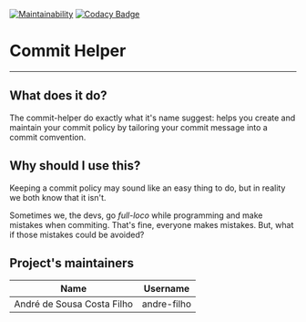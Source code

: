 
[![Maintainability](https://api.codeclimate.com/v1/badges/0ef7545d395120222d77/maintainability)](https://codeclimate.com/github/andre-filho/commit-helper/maintainability)
[![Codacy Badge](https://api.codacy.com/project/badge/Grade/595af9a088cf44e19ec2679a8c2617f6)](https://www.codacy.com/app/andre-filho/commit-helper?utm_source=github.com&amp;utm_medium=referral&amp;utm_content=andre-filho/commit-helper&amp;utm_campaign=Badge_Grade)

# Commit Helper
---
## What does it do?
The commit-helper do exactly what it's name suggest: helps you create and maintain your commit policy by tailoring your commit message into a commit comvention.

## Why should I use this?
Keeping a commit policy may sound like an easy thing to do, but in reality we both know that it isn't.

Sometimes we, the devs, go _full-loco_ while programming and make mistakes when commiting. That's fine, everyone makes mistakes. But, what if those mistakes could be avoided?

## Project's maintainers
| **Name** | **Username** |
| :--------: | :-----: |
| André de Sousa Costa Filho | andre-filho |

